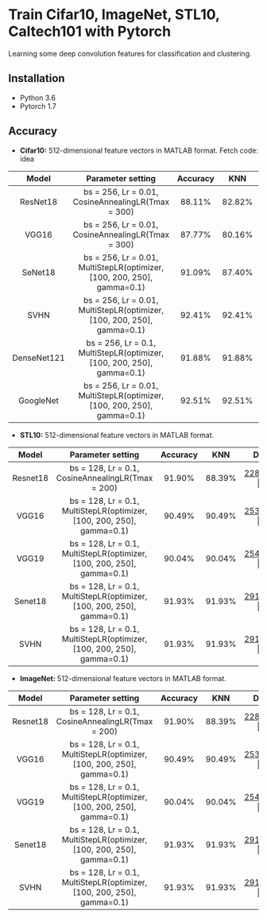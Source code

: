 # Train Cifar10, ImageNet, STL10, Caltech101 with Pytorch
Learning some deep convolution features for classification and clustering.
## Installation
* Python 3.6 
* Pytorch 1.7

## Accuracy
* **Cifar10:** 512-dimensional feature vectors in MATLAB format.  Fetch code: idea

| Model           | Parameter setting                                        | Accuracy     |  KNN          | Download     | 
| :-------------: |:-------------:                                           | :-----:      |  :-----:      | :-----:      | 
|  ResNet18       |bs = 256, Lr = 0.01, CosineAnnealingLR(Tmax = 300)        | 88.11%       |  82.82%       | [299_epoch.pth](https://pan.baidu.com/s/1axGz6wYNdW4u3QCDlx31sQ) \|  [128-D](https://pan.baidu.com/s/1QLYAzigv0oIq2p1yiAc4LQ) | 
|  VGG16          |bs = 256, Lr = 0.01, CosineAnnealingLR(Tmax = 300)        | 87.77%       |  80.16%      | [221_epoch.pth](https://pan.baidu.com/s/1t7CZvr_0_qwxwcOPKC8Sbg) \| [128-D](https://pan.baidu.com/s/1Vz8GpRzJQRNE1Xi9LKwgMQ) |          
|  SeNet18        | bs = 256, Lr = 0.01, MultiStepLR(optimizer, [100, 200, 250], gamma=0.1)  | 91.09%      | 87.40%        | [241_epoch.pth](https://pan.baidu.com/s/193v8JTK6iOL2SSfwY0M8vw) \| [128-D](https://pan.baidu.com/s/1b4IWPsP8nIy7RQRct3C5mg) | 
| SVHN            | bs = 256, Lr = 0.01, MultiStepLR(optimizer, [100, 200, 250], gamma=0.1)  | 92.41%      | 92.41%        | [297_epoch.pth](https://pan.baidu.com/s/1ciaqaJ7VjBoxk4xei_eVvA) \| [512-D](https://github.com/StevenWangNPU/Deep-Features-Learning/edit/main/README.md) | 
|  DenseNet121    | bs = 256, Lr = 0.1, MultiStepLR(optimizer, [100, 200, 250], gamma=0.1)   | 91.88%     | 91.88%        | [284_epoch.pth](https://pan.baidu.com/s/1XUbVcFKQuzXHqvTaSPql3g) \| [512-D](https://github.com/StevenWangNPU/Deep-Features-Learning/edit/main/README.md) |  
|  GoogleNet      | bs = 256, Lr = 0.01, MultiStepLR(optimizer, [100, 200, 250], gamma=0.1)  | 92.51%     | 92.51%        | [289_epoch.pth](https://pan.baidu.com/s/13gPpbmBSdYCJOJTPC3nrtw) \| [512-D](https://github.com/StevenWangNPU/Deep-Features-Learning/edit/main/README.md) |  

* **STL10:** 512-dimensional feature vectors in MATLAB format.

| Model           | Parameter setting                                        | Accuracy     |  KNN          | Download     | 
| :-------------: |:-------------:                                           | :-----:      |  :-----:      | :-----:      | 
|  Resnet18       |bs = 128, Lr = 0.1, CosineAnnealingLR(Tmax = 200)         | 91.90%       |  88.39%       | [228_epoch.pth](https://pan.baidu.com/s/1a8yZH5KrPVxt8j8dGCYhTw) \|  [512-D](https://github.com/StevenWangNPU/Deep-Features-Learning/edit/main/README.md) | 
|  VGG16          |bs = 128, Lr = 0.1, MultiStepLR(optimizer, [100, 200, 250], gamma=0.1)   | 90.49%        |  90.49%       | [253_epoch.pth](https://pan.baidu.com/s/1kCg4hUXcdB9Fj4ShL4BDKg) \| [512-D](https://github.com/StevenWangNPU/Deep-Features-Learning/edit/main/README.md) |      
|  VGG19          | bs = 128, Lr = 0.1, MultiStepLR(optimizer, [100, 200, 250], gamma=0.1)  | 90.04%       | 90.04%        | [254_epoch.pth](https://pan.baidu.com/s/1XUbVcFKQuzXHqvTaSPql3g) \| [512-D](https://github.com/StevenWangNPU/Deep-Features-Learning/edit/main/README.md) |     
|  Senet18          | bs = 128, Lr = 0.1, MultiStepLR(optimizer, [100, 200, 250], gamma=0.1)  | 91.93%      | 91.93%        | [291_epoch.pth](https://pan.baidu.com/s/1lvgOMXZpkbUh00wtL1PGdg) \| [512-D](https://github.com/StevenWangNPU/Deep-Features-Learning/edit/main/README.md) | 
|  SVHN          | bs = 128, Lr = 0.1, MultiStepLR(optimizer, [100, 200, 250], gamma=0.1)  | 91.93%      | 91.93%        | [291_epoch.pth](https://pan.baidu.com/s/1lvgOMXZpkbUh00wtL1PGdg) \| [256-D](https://github.com/StevenWangNPU/Deep-Features-Learning/edit/main/README.md) | 

* **ImageNet:** 512-dimensional feature vectors in MATLAB format.

| Model           | Parameter setting                                        | Accuracy     |  KNN          | Download     | 
| :-------------: |:-------------:                                           | :-----:      |  :-----:      | :-----:      | 
|  Resnet18       |bs = 128, Lr = 0.1, CosineAnnealingLR(Tmax = 200)         | 91.90%       |  88.39%       | [228_epoch.pth](https://pan.baidu.com/s/1a8yZH5KrPVxt8j8dGCYhTw) \|  [512-D](https://github.com/StevenWangNPU/Deep-Features-Learning/edit/main/README.md) | 
|  VGG16          |bs = 128, Lr = 0.1, MultiStepLR(optimizer, [100, 200, 250], gamma=0.1)   | 90.49%        |  90.49%       | [253_epoch.pth](https://pan.baidu.com/s/1kCg4hUXcdB9Fj4ShL4BDKg) \| [512-D](https://github.com/StevenWangNPU/Deep-Features-Learning/edit/main/README.md) |      
|  VGG19          | bs = 128, Lr = 0.1, MultiStepLR(optimizer, [100, 200, 250], gamma=0.1)  | 90.04%       | 90.04%        | [254_epoch.pth](https://pan.baidu.com/s/1XUbVcFKQuzXHqvTaSPql3g) \| [512-D](https://github.com/StevenWangNPU/Deep-Features-Learning/edit/main/README.md) |     
|  Senet18          | bs = 128, Lr = 0.1, MultiStepLR(optimizer, [100, 200, 250], gamma=0.1)  | 91.93%      | 91.93%        | [291_epoch.pth](https://pan.baidu.com/s/1lvgOMXZpkbUh00wtL1PGdg) \| [512-D](https://github.com/StevenWangNPU/Deep-Features-Learning/edit/main/README.md) | 
|  SVHN          | bs = 128, Lr = 0.1, MultiStepLR(optimizer, [100, 200, 250], gamma=0.1)  | 91.93%      | 91.93%        | [291_epoch.pth](https://pan.baidu.com/s/1lvgOMXZpkbUh00wtL1PGdg) \| [256-D](https://github.com/StevenWangNPU/Deep-Features-Learning/edit/main/README.md) | 
